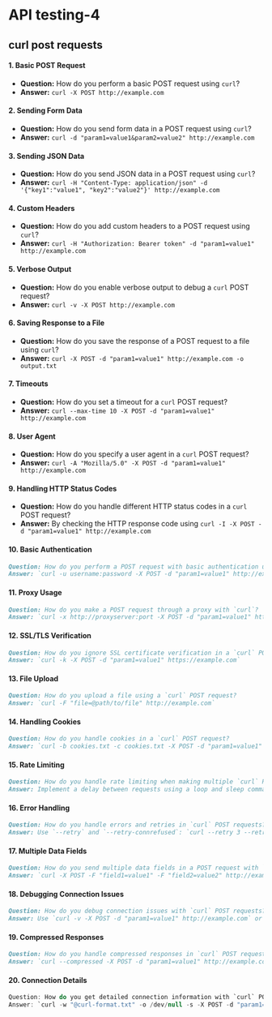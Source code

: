 # API testing-4

## curl post requests

#### 1. **Basic POST Request**

* **Question:** How do you perform a basic POST request using `curl`?
* **Answer:** `curl -X POST http://example.com`

#### 2. **Sending Form Data**

* **Question:** How do you send form data in a POST request using `curl`?
* **Answer:** `curl -d "param1=value1&param2=value2" http://example.com`

#### 3. **Sending JSON Data**

* **Question:** How do you send JSON data in a POST request using `curl`?
* **Answer:** `curl -H "Content-Type: application/json" -d '{"key1":"value1", "key2":"value2"}' http://example.com`

#### 4. **Custom Headers**

* **Question:** How do you add custom headers to a POST request using `curl`?
* **Answer:** `curl -H "Authorization: Bearer token" -d "param1=value1" http://example.com`

#### 5. **Verbose Output**

* **Question:** How do you enable verbose output to debug a `curl` POST request?
* **Answer:** `curl -v -X POST http://example.com`

#### 6. **Saving Response to a File**

* **Question:** How do you save the response of a POST request to a file using `curl`?
* **Answer:** `curl -X POST -d "param1=value1" http://example.com -o output.txt`

#### 7. **Timeouts**

* **Question:** How do you set a timeout for a `curl` POST request?
* **Answer:** `curl --max-time 10 -X POST -d "param1=value1" http://example.com`

#### 8. **User Agent**

* **Question:** How do you specify a user agent in a `curl` POST request?
* **Answer:** `curl -A "Mozilla/5.0" -X POST -d "param1=value1" http://example.com`

#### 9. **Handling HTTP Status Codes**

* **Question:** How do you handle different HTTP status codes in a `curl` POST request?
* **Answer:** By checking the HTTP response code using `curl -I -X POST -d "param1=value1" http://example.com`

#### 10. **Basic Authentication**

```markdown
Question: How do you perform a POST request with basic authentication using `curl`?
Answer: `curl -u username:password -X POST -d "param1=value1" http://example.com`
```

#### 11. **Proxy Usage**

```markdown
Question: How do you make a POST request through a proxy with `curl`?
Answer: `curl -x http://proxyserver:port -X POST -d "param1=value1" http://example.com`
```

#### 12. **SSL/TLS Verification**

```markdown
Question: How do you ignore SSL certificate verification in a `curl` POST request?
Answer: `curl -k -X POST -d "param1=value1" https://example.com`
```

#### 13. **File Upload**

```markdown
Question: How do you upload a file using a `curl` POST request?
Answer: `curl -F "file=@path/to/file" http://example.com`
```

#### 14. **Handling Cookies**

```markdown
Question: How do you handle cookies in a `curl` POST request?
Answer: `curl -b cookies.txt -c cookies.txt -X POST -d "param1=value1" http://example.com`
```

#### 15. **Rate Limiting**

```markdown
Question: How do you handle rate limiting when making multiple `curl` POST requests?
Answer: Implement a delay between requests using a loop and sleep command in a script.
```

#### 16. **Error Handling**

```markdown
Question: How do you handle errors and retries in `curl` POST requests?
Answer: Use `--retry` and `--retry-connrefused`: `curl --retry 3 --retry-connrefused -X POST -d "param1=value1" http://example.com`
```

#### 17. **Multiple Data Fields**

```markdown
Question: How do you send multiple data fields in a POST request with `curl`?
Answer: `curl -X POST -F "field1=value1" -F "field2=value2" http://example.com`
```

#### 18. **Debugging Connection Issues**

```markdown
Question: How do you debug connection issues with `curl` POST requests?
Answer: Use `curl -v -X POST -d "param1=value1" http://example.com` or `curl -trace-ascii debug.txt -X POST -d "param1=value1" http://example.com`
```

#### 19. **Compressed Responses**

```markdown
Question: How do you handle compressed responses in `curl` POST requests?
Answer: `curl --compressed -X POST -d "param1=value1" http://example.com`
```

#### 20. **Connection Details**

```csharp
Question: How do you get detailed connection information with `curl` POST requests?
Answer: `curl -w "@curl-format.txt" -o /dev/null -s -X POST -d "param1=value1" http://example.com`
```

####
